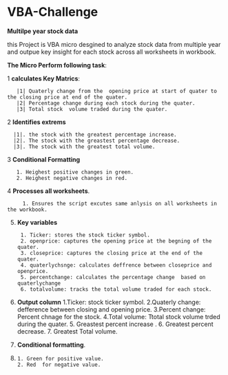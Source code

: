 # VBA-Challenge
**Multilpe year stock data**

 this Project is VBA micro desgined to analyze  stock data from multiple year and outpue key insight for 
 each stock across all worksheets in workbook.  
 
 **The Micro Perform following task**:  
 
1 **calculates Key Matrics**:

       |1| Quaterly change from the  opening price at start of quater to the closing price at end of the quater.
       |2| Percentage change during each stock during the quater.
       |3| Total stock  volume traded during the quater.
     



     
2 **Identifies extrems** 

      |1|. the stock with the greatest percentage increase.      
      |2|. The stock with the greastest percentage decrease.      
      |3|. The stock with the greatest total volume.    
3 **Conditional Formatting** 

       1. Heighest positive changes in green.  
       2. Heighest negative changes in red.  
4 **Processes all worksheets**.  

         1. Ensures the script excutes same anlysis on all worksheets in the workbook. 
         
5. **Key variables**
     
        1. Ticker: stores the stock ticker symbol.  
        2. openprice: captures the opening price at the begning of the quater.  
        3. closeprice: captures the closing price at the end of the quater.  
        4. quaterlychsnge: calculates deffrence between closeprice and openprice.  
        5. percentchange: calculates the percentage change  based on quaterlychange  
        6. totalvolume: tracks the total volume traded for each stock.  
6. **Output column**
         1.Ticker: stock ticker symbol.
         2.Quaterly change: defference between closing and opening price.
         3.Percent change:  Percent chnage for the stock.
         4.Total volume:  Ttotal stock volume trded during the quater.
         5. Greastest percent increase .
         6.  Greatest percent decrease.
         7.  Greatest Total volume.
   
11. **Conditional formatting**.
    
12.     1. Green for positive value.  
        2. Red  for negative value.

      

 
